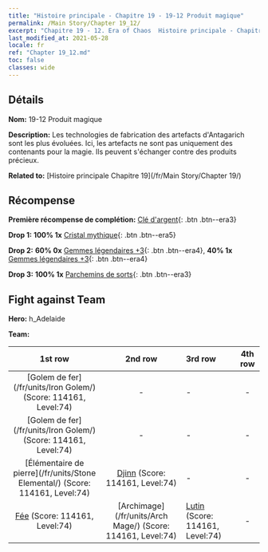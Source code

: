 ```yaml
---
title: "Histoire principale - Chapitre 19 - 19-12 Produit magique"
permalink: /Main Story/Chapter 19_12/
excerpt: "Chapitre 19 - 12. Era of Chaos  Histoire principale - Chapitre 19_12. 19-12 Produit magique"
last_modified_at: 2021-05-28
locale: fr
ref: "Chapter 19_12.md"
toc: false
classes: wide
---
```


## Détails

 **Nom:** 19-12 Produit magique

 **Description:** Les technologies de fabrication des artefacts d'Antagarich sont les plus évoluées. Ici, les artefacts ne sont pas uniquement des contenants pour la magie. Ils peuvent s'échanger contre des produits précieux.

 **Related to:** [Histoire principale Chapitre 19](/fr/Main Story/Chapter 19/)

## Récompense

 **Première récompense de complétion:** [Clé d'argent](/ItemsFR/con_693/){: .btn .btn--era3}

 **Drop 1:** **100% 1x** [Cristal mythique](/ItemsFR/mat_66/){: .btn .btn--era5}

 **Drop 2:** **60% 0x** [Gemmes légendaires +3](/ItemsFR/mat_58/){: .btn .btn--era4}, **40% 1x** [Gemmes légendaires +3](/ItemsFR/mat_58/){: .btn .btn--era4}

 **Drop 3:** **100% 1x** [Parchemins de sorts](/ItemsFR/con_694/){: .btn .btn--era3}


## Fight against Team
 **Hero:** h_Adelaide

 **Team:**


  | 1st row | 2nd row | 3rd row | 4th row |
  |:----:|:----:|:----|:----:|
  | [Golem de fer](/fr/units/Iron Golem/) (Score: 114161, Level:74)  | - | - | - |
  | [Golem de fer](/fr/units/Iron Golem/) (Score: 114161, Level:74)  | - | - | - |
  | [Élémentaire de pierre](/fr/units/Stone Elemental/) (Score: 114161, Level:74)  | [Djinn](/fr/units/Genie/) (Score: 114161, Level:74)  | - | - |
  | [Fée](/fr/units/Sprite/) (Score: 114161, Level:74)  | [Archimage](/fr/units/Arch Mage/) (Score: 114161, Level:74)  | [Lutin](/fr/units/Gremlin/) (Score: 114161, Level:74)  | - |


